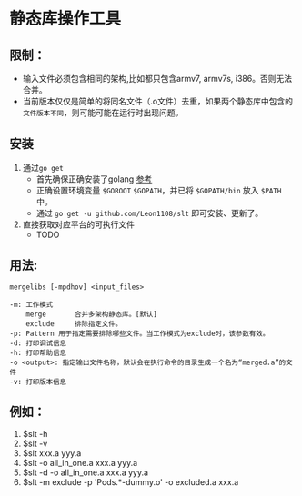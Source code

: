 # 静态库操作工具

## 限制：
+ 输入文件必须包含相同的架构,比如都只包含armv7, armv7s, i386。否则无法合并。
+ 当前版本仅仅是简单的将同名文件（.o文件）去重，如果两个静态库中包含的`文件版本不同`，则可能可能在运行时出现问题。

## 安装
1. 通过`go get`
    * 首先确保正确安装了golang [参考](http://golang.org/doc/install#install)
    * 正确设置环境变量 `$GOROOT` `$GOPATH`，并已将 `$GOPATH/bin` 放入 `$PATH` 中。
    * 通过 `go get -u github.com/Leon1108/slt` 即可安装、更新了。
2. 直接获取对应平台的可执行文件
	* TODO

## 用法:
    mergelibs [-mpdhov] <input_files>

    -m: 工作模式
        merge       合并多架构静态库。[默认]
        exclude     排除指定文件。
    -p: Pattern 用于指定需要排除哪些文件。当工作模式为exclude时，该参数有效。
    -d: 打印调试信息
    -h: 打印帮助信息
    -o <output>: 指定输出文件名称，默认会在执行命令的目录生成一个名为“merged.a”的文件
    -v: 打印版本信息

## 例如：
 1. $slt -h
 2. $slt -v
 3. $slt xxx.a yyy.a
 4. $slt -o all_in_one.a xxx.a yyy.a
 5. $slt -d -o all_in_one.a xxx.a yyy.a
 6. $slt -m exclude -p 'Pods.*-dummy.o' -o excluded.a xxx.a
